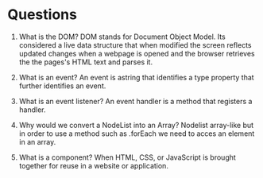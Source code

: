 # Questions

1. What is the DOM?
DOM stands for Document Object Model. Its considered a live data structure that when modified the screen reflects updated changes when a webpage is opened and the browser retrieves the the pages's HTML text and parses it. 

2. What is an event?
An event is astring that identifies a type property that further identifies an event. 

3. What is an event listener?
An event handler is a method that registers a handler.

4. Why would we convert a NodeList into an Array?
Nodelist array-like but in order to use a method such as .forEach we need to acces an element in an array. 

5. What is a component? 
When HTML, CSS, or JavaScript is brought together for reuse in a website or application.

